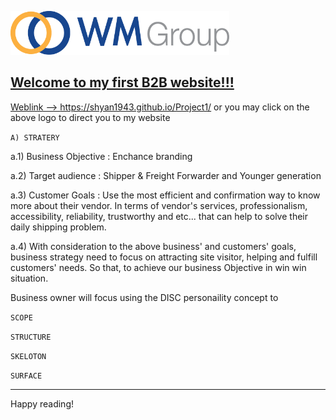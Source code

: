 <a href="https://shyan1943.github.io/Project1/"><img src="img/img_logo.png" width="350" height="70"/>

## Welcome to my first B2B website!!! 

Weblink --> https://shyan1943.github.io/Project1/ or you may click on the above logo to direct you to my website 


`A) STRATERY` 

a.1) Business Objective : Enchance branding 

a.2) Target audience : Shipper & Freight Forwarder and Younger generation
     
a.3) Customer Goals : Use the most efficient and confirmation way to know more about their vendor. In terms of vendor's services, professionalism, accessibility, reliability, trustworthy and etc... that can help to solve their daily shipping problem. 

a.4) With consideration to the above business' and customers' goals, business strategy need to focus on attracting site visitor, helping and fulfill customers' needs.  So that, to achieve our business Objective in win win situation. 

Business owner will focus using the DISC personaility concept to 


`SCOPE`

`STRUCTURE`

`SKELOTON`

`SURFACE`


						



--------

Happy reading!
